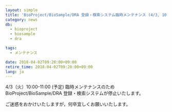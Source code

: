 ```yaml
---
layout: simple
title: 'BioProject/BioSample/DRA 登録・検索システム臨時メンテナンス (4/3, 10:00-11:00)'
category: news
db:
  - bioproject
  - biosample
  - dra

tags:
  - メンテナンス

date: 2018-04-02T09:28:00+09:00
retire_time: 2018-04-02T09:28:00+09:00
lang: ja
---
```


<p>4/3（火）10:00-11:00 (予定) 臨時メンテナンスのため BioProject/BioSample/DRA 登録・検索システムが停止いたします。</p>

<p>ご迷惑をおかけいたしますが，何卒宜しくお願いいたします。</p>
